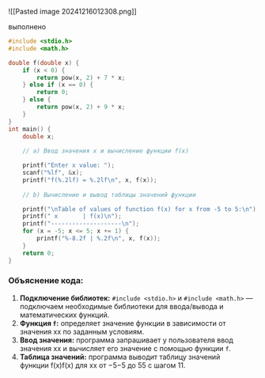 
![[Pasted image 20241216012308.png]]



выполнено 

```C
#include <stdio.h>
#include <math.h>

double f(double x) {
    if (x < 0) {
        return pow(x, 2) + 7 * x;
    } else if (x == 0) {
        return 0;
    } else {
        return pow(x, 2) + 9 * x;
    }
}  
int main() {
    double x;
    
    // a) Ввод значения x и вычисление функции f(x)

    printf("Enter x value: ");
    scanf("%lf", &x);
    printf("f(%.2lf) = %.2lf\n", x, f(x));
    
    // b) Вычисление и вывод таблицы значений функции

    printf("\nTable of values of function f(x) for x from -5 to 5:\n");
    printf(" x       | f(x)\n");
    printf("--------------------\n");
    for (x = -5; x <= 5; x += 1) {
        printf("%-8.2f | %.2f\n", x, f(x));
    }
    return 0;
}
```

### Объяснение кода:

1. **Подключение библиотек:** `#include <stdio.h>` и `#include <math.h>` — подключаем необходимые библиотеки для ввода/вывода и математических функций.
2. **Функция `f`:** определяет значение функции в зависимости от значения xx по заданным условиям.
3. **Ввод значения:** программа запрашивает у пользователя ввод значения xx и вычисляет его значение с помощью функции `f`.
4. **Таблица значений:** программа выводит таблицу значений функции f(x)f(x) для xx от −5−5 до 55 с шагом 11.